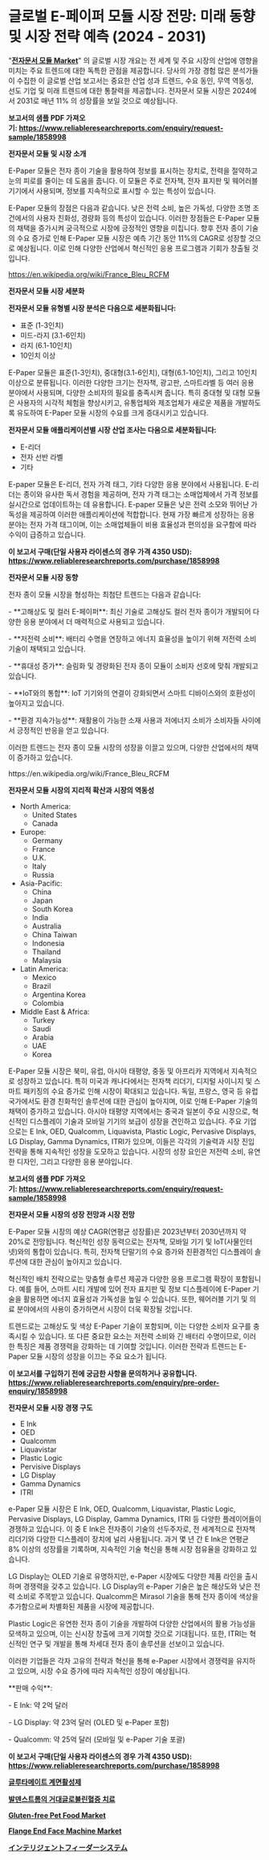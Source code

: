 <p><h1>글로벌 E-페이퍼 모듈 시장 전망: 미래 동향 및 시장 전략 예측 (2024 - 2031)</h1></p><p>"<strong><a href="https://www.reliableresearchreports.com/e-paper-module-r1858998">전자문서 모듈 Market</a></strong>" 의 글로벌 시장 개요는 전 세계 및 주요 시장의 산업에 영향을 미치는 주요 트렌드에 대한 독특한 관점을 제공합니다. 당사의 가장 경험 많은 분석가들이 수집한 이 글로벌 산업 보고서는 중요한 산업 성과 트렌드, 수요 동인, 무역 역동성, 선도 기업 및 미래 트렌드에 대한 통찰력을 제공합니다. 전자문서 모듈 시장은 2024에서 2031로 매년 11% 의 성장률을 보일 것으로 예상됩니다.</p>
<p><strong>보고서의 샘플 PDF 가져오기:&nbsp;<a href="https://www.reliableresearchreports.com/enquiry/request-sample/1858998">https://www.reliableresearchreports.com/enquiry/request-sample/1858998</a></strong></p>
<p><strong>전자문서 모듈 및 시장 소개</strong></p>
<p><p>E-Paper 모듈은 전자 종이 기술을 활용하여 정보를 표시하는 장치로, 전력을 절약하고 눈의 피로를 줄이는 데 도움을 줍니다. 이 모듈은 주로 전자책, 전자 표지판 및 웨어러블 기기에서 사용되며, 정보를 지속적으로 표시할 수 있는 특성이 있습니다. </p><p>E-Paper 모듈의 장점은 다음과 같습니다. 낮은 전력 소비, 높은 가독성, 다양한 조명 조건에서의 사용자 친화성, 경량화 등의 특성이 있습니다. 이러한 장점들은 E-Paper 모듈의 채택을 증가시켜 궁극적으로 시장에 긍정적인 영향을 미칩니다. 향후 전자 종이 기술의 수요 증가로 인해 E-Paper 모듈 시장은 예측 기간 동안 11%의 CAGR로 성장할 것으로 예상됩니다. 이로 인해 다양한 산업에서 혁신적인 응용 프로그램과 기회가 창출될 것입니다.</p></p>
<p><a href="https://en.wikipedia.org/wiki/France_Bleu_RCFM">https://en.wikipedia.org/wiki/France_Bleu_RCFM</a></p>
<p><strong>전자문서 모듈 시장 세분화</strong></p>
<p><strong>전자문서 모듈 유형별 시장 분석은 다음으로 세분화됩니다:</strong></p>
<p><ul><li>표준 (1-3인치)</li><li>미드-라지 (3.1-6인치)</li><li>라지 (6.1-10인치)</li><li>10인치 이상</li></ul></p>
<p><p>E-Paper 모듈은 표준(1-3인치), 중대형(3.1-6인치), 대형(6.1-10인치), 그리고 10인치 이상으로 분류됩니다. 이러한 다양한 크기는 전자책, 광고판, 스마트라벨 등 여러 응용 분야에서 사용되며, 다양한 소비자의 필요를 충족시켜 줍니다. 특히 중대형 및 대형 모듈은 사용자의 시각적 체험을 향상시키고, 유통업체와 제조업체가 새로운 제품을 개발하도록 유도하여 E-Paper 모듈 시장의 수요를 크게 증대시키고 있습니다.</p></p>
<p><strong>전자문서 모듈 애플리케이션별 시장 산업 조사는 다음으로 세분화됩니다:</strong></p>
<p><ul><li>E-리더</li><li>전자 선반 라벨</li><li>기타</li></ul></p>
<p><p>E-paper 모듈은 E-리더, 전자 가격 태그, 기타 다양한 응용 분야에서 사용됩니다. E-리더는 종이와 유사한 독서 경험을 제공하며, 전자 가격 태그는 소매업체에서 가격 정보를 실시간으로 업데이트하는 데 유용합니다. E-paper 모듈은 낮은 전력 소모와 뛰어난 가독성을 제공하여 이러한 애플리케이션에 적합합니다. 현재 가장 빠르게 성장하는 응용 분야는 전자 가격 태그이며, 이는 소매업체들이 비용 효율성과 편의성을 요구함에 따라 수익이 급증하고 있습니다.</p></p>
<p><strong>이 보고서 구매(단일 사용자 라이센스의 경우 가격 4350 USD): <a href="https://www.reliableresearchreports.com/purchase/1858998">https://www.reliableresearchreports.com/purchase/1858998</a></strong></p>
<p><strong>전자문서 모듈 시장 동향</strong></p>
<p><p>전자 종이 모듈 시장을 형성하는 최첨단 트렌드는 다음과 같습니다:</p><p>- **고해상도 및 컬러 E-페이퍼**: 최신 기술로 고해상도 컬러 전자 종이가 개발되어 다양한 응용 분야에서 더 매력적으로 사용되고 있습니다.</p><p>  </p><p>- **저전력 소비**: 배터리 수명을 연장하고 에너지 효율성을 높이기 위해 저전력 소비 기술이 채택되고 있습니다. </p><p>- **휴대성 증가**: 슬림화 및 경량화된 전자 종이 모듈이 소비자 선호에 맞춰 개발되고 있습니다. </p><p>- **IoT와의 통합**: IoT 기기와의 연결이 강화되면서 스마트 디바이스와의 호환성이 높아지고 있습니다.</p><p>- **환경 지속가능성**: 재활용이 가능한 소재 사용과 저에너지 소비가 소비자들 사이에서 긍정적인 반응을 얻고 있습니다.</p><p>이러한 트렌드는 전자 종이 모듈 시장의 성장을 이끌고 있으며, 다양한 산업에서의 채택이 증가하고 있습니다.</p></p>
<p>https://en.wikipedia.org/wiki/France_Bleu_RCFM</p>
<p><strong>전자문서 모듈 시장의 지리적 확산과 시장의 역동성</strong></p>
<p><ul>
    <li>
        North America:
        <ul>
            <li>United States</li>
            <li>Canada</li>
        </ul>
    </li>
    <li>
        Europe:
        <ul>
            <li>Germany</li>
            <li>France</li>
            <li>U.K.</li>
            <li>Italy</li>
            <li>Russia</li>
        </ul>
    </li>
    <li>
        Asia-Pacific:
        <ul>
            <li>China</li>
            <li>Japan</li>
            <li>South Korea</li>
            <li>India</li>
            <li>Australia</li>
            <li>China Taiwan</li>
            <li>Indonesia</li>
            <li>Thailand</li>
            <li>Malaysia</li>
        </ul>
    </li>
    <li>
        Latin America:
        <ul>
            <li>Mexico</li>
            <li>Brazil</li>
            <li>Argentina Korea</li>
            <li>Colombia</li>
        </ul>
    </li>
    <li>
        Middle East & Africa:
        <ul>
            <li>Turkey</li>
            <li>Saudi</li>
            <li>Arabia</li>
            <li>UAE</li>
            <li>Korea</li>
        </ul>
    </li>
    </ul></p>
<p><p>E-Paper 모듈 시장은 북미, 유럽, 아시아 태평양, 중동 및 아프리카 지역에서 지속적으로 성장하고 있습니다. 특히 미국과 캐나다에서는 전자책 리더기, 디지털 사이니지 및 스마트 패키징의 수요 증가로 인해 시장이 확대되고 있습니다. 독일, 프랑스, 영국 등 유럽 국가에서도 환경 친화적인 솔루션에 대한 관심이 높아지며, 이로 인해 E-Paper 기술의 채택이 증가하고 있습니다. 아시아 태평양 지역에서는 중국과 일본이 주요 시장으로, 혁신적인 디스플레이 기술과 모바일 기기의 보급이 성장을 견인하고 있습니다. 주요 기업으로는 E Ink, OED, Qualcomm, Liquavista, Plastic Logic, Pervasive Displays, LG Display, Gamma Dynamics, ITRI가 있으며, 이들은 각각의 기술력과 시장 진입 전략을 통해 지속적인 성장을 도모하고 있습니다. 시장의 성장 요인은 저전력 소비, 유연한 디자인, 그리고 다양한 응용 분야입니다.</p></p>
<p><strong>보고서의 샘플 PDF 가져오기:&nbsp;<a href="https://www.reliableresearchreports.com/enquiry/request-sample/1858998">https://www.reliableresearchreports.com/enquiry/request-sample/1858998</a></strong></p>
<p><strong>전자문서 모듈 시장의 성장 전망과 시장 전망</strong></p>
<p><p>E-Paper 모듈 시장의 예상 CAGR(연평균 성장률)은 2023년부터 2030년까지 약 20%로 전망됩니다. 혁신적인 성장 동력으로는 전자책, 모바일 기기 및 IoT(사물인터넷)와의 통합이 있습니다. 특히, 전자책 단말기의 수요 증가와 친환경적인 디스플레이 솔루션에 대한 관심이 높아지고 있습니다.</p><p>혁신적인 배치 전략으로는 맞춤형 솔루션 제공과 다양한 응용 프로그램 확장이 포함됩니다. 예를 들어, 스마트 시티 개발에 있어 전자 표지판 및 정보 디스플레이에 E-Paper 기술을 활용하면 에너지 효율성과 가독성을 높일 수 있습니다. 또한, 웨어러블 기기 및 의료 분야에서의 사용이 증가하면서 시장이 더욱 확장될 것입니다.</p><p>트렌드로는 고해상도 및 색상 E-Paper 기술이 포함되며, 이는 다양한 소비자 요구를 충족시킬 수 있습니다. 또 다른 중요한 요소는 저전력 소비와 긴 배터리 수명이므로, 이러한 특징은 제품 경쟁력을 강화하는 데 기여할 것입니다. 이러한 전략과 트렌드는 E-Paper 모듈 시장의 성장을 이끄는 주요 요소가 됩니다.</p></p>
<p><strong>이 보고서를 구입하기 전에 궁금한 사항을 문의하거나 공유합니다. <a href="https://www.reliableresearchreports.com/enquiry/pre-order-enquiry/1858998">https://www.reliableresearchreports.com/enquiry/pre-order-enquiry/1858998</a></strong></p>
<p><strong>전자문서 모듈 시장 경쟁 구도</strong></p>
<p><ul><li>E Ink</li><li>OED</li><li>Qualcomm</li><li>Liquavistar</li><li>Plastic Logic</li><li>Pervisive Displays</li><li>LG Display</li><li>Gamma Dynamics</li><li>ITRI</li></ul></p>
<p><p>e-Paper 모듈 시장은 E Ink, OED, Qualcomm, Liquavistar, Plastic Logic, Pervasive Displays, LG Display, Gamma Dynamics, ITRI 등 다양한 플레이어들이 경쟁하고 있습니다. 이 중 E Ink은 전자종이 기술의 선두주자로, 전 세계적으로 전자책 리더기와 다양한 디스플레이 장치에 널리 사용됩니다. 과거 몇 년 간 E Ink은 연평균 8% 이상의 성장률을 기록하며, 지속적인 기술 혁신을 통해 시장 점유율을 강화하고 있습니다.</p><p>LG Display는 OLED 기술로 유명하지만, e-Paper 시장에도 다양한 제품 라인을 출시하며 경쟁력을 갖추고 있습니다. LG Display의 e-Paper 기술은 높은 해상도와 낮은 전력 소비로 주목받고 있습니다. Qualcomm은 Mirasol 기술을 통해 전자 종이에 색상을 추가함으로써 차별화된 제품을 시장에 제공합니다.</p><p>Plastic Logic은 유연한 전자 종이 기술을 개발하여 다양한 산업에서의 활용 가능성을 모색하고 있으며, 이는 신시장 창출에 크게 기여할 것으로 기대됩니다. 또한, ITRI는 혁신적인 연구 및 개발을 통해 차세대 전자 종이 솔루션을 선보이고 있습니다.</p><p>이러한 기업들은 각자 고유의 전략과 혁신을 통해 e-Paper 시장에서 경쟁력을 유지하고 있으며, 시장 수요 증가에 따라 지속적인 성장이 예상됩니다.</p><p>**판매 수익**:</p><p>- E Ink: 약 2억 달러</p><p>- LG Display: 약 23억 달러 (OLED 및 e-Paper 포함)</p><p>- Qualcomm: 약 25억 달러 (모바일 및 e-Paper 기술 포괄)</p></p>
<p><strong>이 보고서 구매(단일 사용자 라이센스의 경우 가격 4350 USD): <a href="https://www.reliableresearchreports.com/purchase/1858998">https://www.reliableresearchreports.com/purchase/1858998</a></strong></p>
<p><strong><p><a href="https://github.com/laholand/Market-Research-Report-List-6/blob/main/6336604108412.md">글루타메이트 계면활성제</a></p><p><a href="https://medium.com/@uisoxxuy65/%ED%98%81%EC%8B%A0%EC%9D%98-%EB%AF%B8%EB%9E%98-%EA%B8%80%EB%A1%9C%EB%B2%8C-%EC%9B%94%EB%93%A0%EC%8A%A4%ED%8A%B8%EB%A1%AC-%EB%A7%A5%EB%A1%9C%EA%B7%B8%EB%A1%9C%EB%B6%88%EB%A6%B0%ED%98%88%EC%A6%9D-%EC%B9%98%EB%A3%8C-%EC%8B%9C%EC%9E%A5-%EC%84%B1%EC%9E%A5-%EB%B0%8F-%EA%B8%B0%ED%9A%8C-2024-2031-5bd86bb4c395">발덴스트롬의 거대글로불린혈증 치료</a></p><p><a href="https://issuu.com/reportprime-2/docs/gluten-free-pet-food-market-size-20_22e123e39a4df8">Gluten-free Pet Food Market</a></p><p><a href="https://medium.com/@luke.russell779/flange-end-face-machine-market-investigation-industry-evolution-and-forecast-till-2031-56e12c9044ac">Flange End Face Machine Market</a></p><p><a href="https://github.com/mohamedbakry57/Market-Research-Report-List-6/blob/main/832241387464.md">インテリジェントフィーダーシステム</a></p></strong></p>
<p></p>